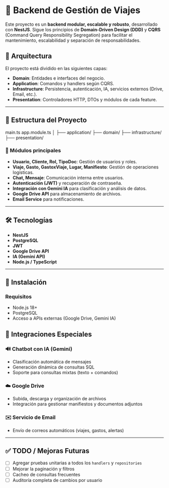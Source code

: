 # 🚀 Backend de Gestión de Viajes

Este proyecto es un **backend modular, escalable y robusto**, desarrollado con **NestJS**. Sigue los principios de **Domain-Driven Design (DDD)** y **CQRS** (Command Query Responsibility Segregation) para facilitar el mantenimiento, escalabilidad y separación de responsabilidades.

## 🧱 Arquitectura

El proyecto está dividido en las siguientes capas:

- **Domain**: Entidades e interfaces del negocio.
- **Application**: Comandos y handlers según CQRS.
- **Infrastructure**: Persistencia, autenticación, IA, servicios externos (Drive, Email, etc.).
- **Presentation**: Controladores HTTP, DTOs y módulos de cada feature.

---

## 📁 Estructura del Proyecto

main.ts
app.module.ts
│
├── application/
├── domain/
├── infrastructure/
├── presentation/


### 🧩 Módulos principales

- **Usuario, Cliente, Rol, TipoDoc**: Gestión de usuarios y roles.
- **Viaje, Gasto, GastoxViaje, Lugar, Manifiesto**: Gestión de operaciones logísticas.
- **Chat, Mensaje**: Comunicación interna entre usuarios.
- **Autenticación (JWT)** y recuperación de contraseña.
- **Integración con Gemini IA** para clasificación y análisis de datos.
- **Google Drive API** para almacenamiento de archivos.
- **Email Service** para notificaciones.

---
## 🛠️ Tecnologías

- **NestJS**
- **PostgreSQL**
- **JWT**
- **Google Drive API**
- **IA (Gemini API)**
- **Node.js / TypeScript**

---

## 🚀 Instalación

### Requisitos

- Node.js 18+
- PostgreSQL
- Acceso a APIs externas (Google Drive, Gemini IA)

## 🧠 Integraciones Especiales

### 🔊 Chatbot con IA (Gemini)

- Clasificación automática de mensajes
- Generación dinámica de consultas SQL
- Soporte para consultas mixtas (texto + comandos)

### ☁️ Google Drive

- Subida, descarga y organización de archivos
- Integración para gestionar manifiestos y documentos adjuntos

### ✉️ Servicio de Email

- Envío de correos automáticos (viajes, gastos, alertas)

---

## ✅ TODO / Mejoras Futuras

- [ ] Agregar pruebas unitarias a todos los `handlers` y `repositories`
- [ ] Mejorar la paginación y filtros
- [ ] Cacheo de consultas frecuentes
- [ ] Auditoría completa de cambios por usuario
